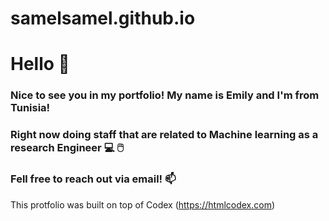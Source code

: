 # samelsamel.github.io



# Hello :wave: 

### Nice to see you in my portfolio! My name is Emily and I'm from Tunisia!

### Right now doing staff that are related to Machine learning as a research Engineer :computer: :computer_mouse:


### Fell free to reach out via email! :mailbox:



This protfolio was built on top of Codex (https://htmlcodex.com) 
